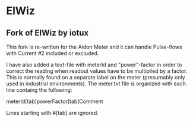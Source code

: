 # ElWiz

## Fork of ElWiz by iotux

This fork is re-written for the Aidon Meter and it can handle Pulse-flows with Current #2 included or excluded.

I have also added a text-file with meterId and "power"-factor in order to correct the reading when readout values have to be multiplied by a factor. This is normally found on a separate label on the meter (presumably only used in industrial environments).
The meter.txt file is organized with each line containg the following:

meterId[tab]powerFactor[tab]Comment

Lines starting with #[tab] are ignored.
